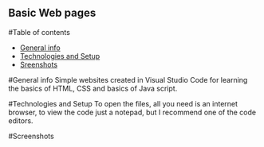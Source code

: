 ## Basic Web pages

#Table of contents
* [General info](#general-info)
* [Technologies and Setup](#technologies-and-setup)
* [Sreenshots](#screenshots)

#General info
Simple websites created in Visual Studio Code for learning the basics of HTML, CSS and basics of Java script.

#Technologies and Setup
To open the files, all you need is an internet browser, to view the code just a notepad, but I recommend one of the code editors.

#Screenshots
